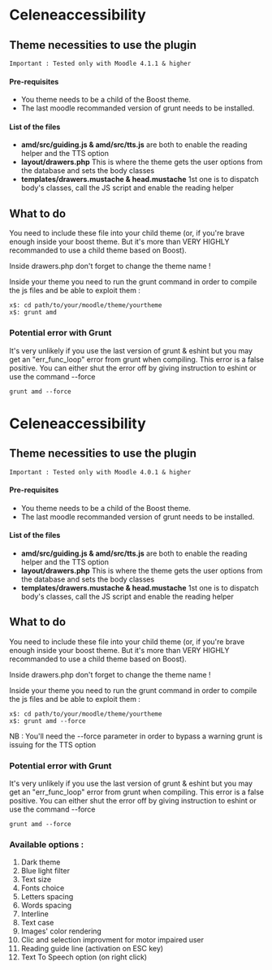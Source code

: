 # Celeneaccessibility
## Theme necessities to use the plugin
```Important : Tested only with Moodle 4.1.1 & higher```
#### Pre-requisites
 - You theme needs to be a child of the Boost theme.
 - The last moodle recommanded version of grunt needs to be installed.

#### List of the files
- **amd/src/guiding.js & amd/src/tts.js**  are both to enable the reading helper and the TTS option
- **layout/drawers.php** This is where the theme gets the user options from the database and sets the body classes
- **templates/drawers.mustache & head.mustache** 1st one is to dispatch body's classes, call the JS script and enable the reading helper

## What to do
You need to include these file into your child theme (or, if you're brave enough inside your boost theme. But it's more than VERY HIGHLY recommanded to use a child theme based on Boost).

Inside drawers.php don't forget to change the theme name !

Inside your theme you need to run the grunt command in order to compile the js files and be able to exploit them :
```shell
x$: cd path/to/your/moodle/theme/yourtheme
x$: grunt amd
```

### Potential error with Grunt
It's very unlikely if you use the last version of grunt & eshint but you may get an "err_func_loop" error from grunt when compiling.
This error is a false positive. You can either shut the error off by giving instruction to eshint or use the command --force
```
grunt amd --force
```


# Celeneaccessibility
## Theme necessities to use the plugin
```Important : Tested only with Moodle 4.0.1 & higher```
#### Pre-requisites
 - You theme needs to be a child of the Boost theme.
 - The last moodle recommanded version of grunt needs to be installed.

#### List of the files
- **amd/src/guiding.js & amd/src/tts.js**  are both to enable the reading helper and the TTS option
- **layout/drawers.php** This is where the theme gets the user options from the database and sets the body classes
- **templates/drawers.mustache & head.mustache** 1st one is to dispatch body's classes, call the JS script and enable the reading helper

## What to do
You need to include these file into your child theme (or, if you're brave enough inside your boost theme. But it's more than VERY HIGHLY recommanded to use a child theme based on Boost).

Inside drawers.php don't forget to change the theme name !

Inside your theme you need to run the grunt command in order to compile the js files and be able to exploit them :
```shell
x$: cd path/to/your/moodle/theme/yourtheme
x$: grunt amd --force
```
NB : You'll need the --force parameter in order to bypass a warning grunt is issuing for the TTS option

### Potential error with Grunt
It's very unlikely if you use the last version of grunt & eshint but you may get an "err_func_loop" error from grunt when compiling.
This error is a false positive. You can either shut the error off by giving instruction to eshint or use the command --force
```
grunt amd --force
```

### Available options :
1. Dark theme
2. Blue light filter
3. Text size
4. Fonts choice
5. Letters spacing
6. Words spacing
7. Interline
8. Text case
9. Images' color rendering
10. Clic and selection improvment for motor impaired user
11. Reading guide line (activation on ESC key)
12. Text To Speech option (on right click)